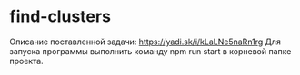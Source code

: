 # find-clusters
Описание поставленной задачи: https://yadi.sk/i/kLaLNe5naRn1rg
Для запуска программы выполнить команду npm run start в корневой папке проекта.
